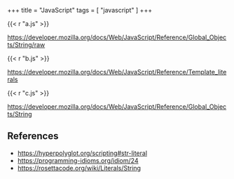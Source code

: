 +++
title = "JavaScript"
tags = [ "javascript" ]
+++

{{< r "a.js" >}}

<https://developer.mozilla.org/docs/Web/JavaScript/Reference/Global_Objects/String/raw>

{{< r "b.js" >}}

<https://developer.mozilla.org/docs/Web/JavaScript/Reference/Template_literals>

{{< r "c.js" >}}

<https://developer.mozilla.org/docs/Web/JavaScript/Reference/Global_Objects/String>

## References

- <https://hyperpolyglot.org/scripting#str-literal>
- <https://programming-idioms.org/idiom/24>
- <https://rosettacode.org/wiki/Literals/String>
